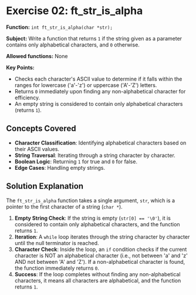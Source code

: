 # Exercise 02: ft_str_is_alpha

**Function:** `int ft_str_is_alpha(char *str);`

**Subject:** Write a function that returns `1` if the string given as a parameter contains only alphabetical characters, and `0` otherwise.

**Allowed functions:** None

**Key Points:**
-   Checks each character's ASCII value to determine if it falls within the ranges for lowercase ('a'-'z') or uppercase ('A'-'Z') letters.
-   Returns `0` immediately upon finding any non-alphabetical character for efficiency.
-   An empty string is considered to contain only alphabetical characters (returns `1`).

## Concepts Covered

-   **Character Classification**: Identifying alphabetical characters based on their ASCII values.
-   **String Traversal**: Iterating through a string character by character.
-   **Boolean Logic**: Returning `1` for true and `0` for false.
-   **Edge Cases**: Handling empty strings.

## Solution Explanation

The `ft_str_is_alpha` function takes a single argument, `str`, which is a pointer to the first character of a string (`char *`).

1.  **Empty String Check**: If the string is empty (`str[0] == '\0'`), it is considered to contain only alphabetical characters, and the function returns `1`.
2.  **Iteration**: A `while` loop iterates through the string character by character until the null terminator is reached.
3.  **Character Check**: Inside the loop, an `if` condition checks if the current character is NOT an alphabetical character (i.e., not between 'a' and 'z' AND not between 'A' and 'Z'). If a non-alphabetical character is found, the function immediately returns `0`.
4.  **Success**: If the loop completes without finding any non-alphabetical characters, it means all characters are alphabetical, and the function returns `1`.